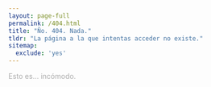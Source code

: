 ```yaml
---
layout: page-full
permalink: /404.html
title: "Ño. 404. Nada."
tldr: "La página a la que intentas acceder no existe."
sitemap:
  exclude: 'yes'
---
```


<p style="opacity: .35">Esto es&hellip; incómodo.</p>
